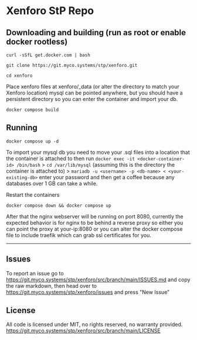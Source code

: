 # Xenforo StP Repo

## Downloading and building (run as root or enable docker rootless)
```
curl -sSfL get.docker.com | bash
```
```
git clone https://git.myco.systems/stp/xenforo.git
```

```
cd xenforo
```

Place xenforo files at xenforo/_data (or alter the directory to match your Xenforo location) mysql can be pointed anywhere, but you should have a persistent directory so you can enter the container and import your db.

```
docker compose build
```

## Running

```
docker compose up -d 
```

To import your mysql db you need to move your .sql files into a location that the container is attached to then run `docker exec -it <docker-container-id> /bin/bash` > `cd /var/lib/mysql` (assuming this is the directory the container is attached to) > `mariadb -u <username> -p <db-name> < <your-existing-db>` enter your password and then get a coffee because any databases over 1 GB can take a while.

Restart the containers
```
docker compose down && docker compose up
```
After that the nginx webserver will be running on port 8080, currently the expected behavior is for nginx to be behind a reverse proxy so either you can point the proxy at your-ip:8080 or you can alter the docker compose file to include traefik which can grab ssl certificates for you.

---

## Issues

To report an issue go to https://git.myco.systems/stp/xenforo/src/branch/main/ISSUES.md and copy the raw markdown, then head over to https://git.myco.systems/stp/xenforo/issues and press "New Issue"

## License

All code is licensed under MIT, no rights reserved, no warranty provided.
https://git.myco.systems/stp/xenforo/src/branch/main/LICENSE